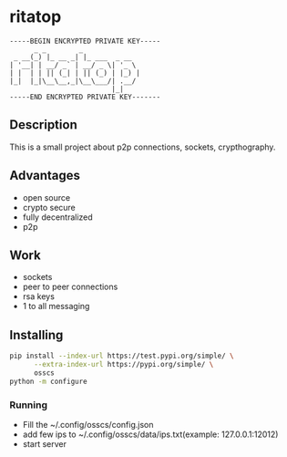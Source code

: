 # ritatop

```
-----BEGIN ENCRYPTED PRIVATE KEY-----
      _ _        _              
 _ __(_) |_ __ _| |_ ___  _ __  
| '__| | __/ _` | __/ _ \| '_ \ 
| |  | | || (_| | || (_) | |_) |
|_|  |_|\__\__,_|\__\___/| .__/ 
                         |_|    
-----END ENCRYPTED PRIVATE KEY-------
```

## Description

This is a small project about p2p connections, sockets, crypthography.

## Advantages

 - open source
 - crypto secure
 - fully decentralized
 - p2p

## Work

 - sockets
 - peer to peer connections
 - rsa keys
 - 1 to all messaging

## Installing

```bash
pip install --index-url https://test.pypi.org/simple/ \
      --extra-index-url https://pypi.org/simple/ \
      osscs
python -m configure
```

### Running

 - Fill the ~/.config/osscs/config.json
 - add few ips to ~/.config/osscs/data/ips.txt(example: 127.0.0.1:12012)
 - start server

